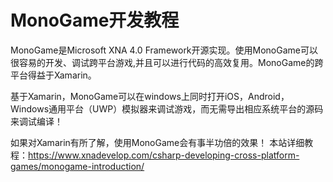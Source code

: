 # MonoGame开发教程
MonoGame是Microsoft XNA 4.0 Framework开源实现。使用MonoGame可以很容易的开发、调试跨平台游戏,并且可以进行代码的高效复用。MonoGame的跨平台得益于Xamarin。

基于Xamarin，MonoGame可以在windows上同时打开iOS，Android，Windows通用平台（UWP）模拟器来调试游戏，而无需导出相应系统平台的源码来调试编译！

如果对Xamarin有所了解，使用MonoGame会有事半功倍的效果！
本站详细教程：https://www.xnadevelop.com/csharp-developing-cross-platform-games/monogame-introduction/

